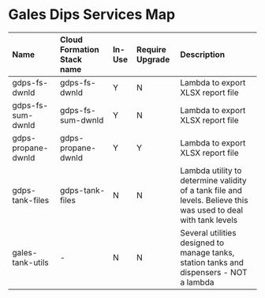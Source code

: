# Gales Dips Services Map

| Name | Cloud Formation Stack name | In-Use | Require Upgrade | Description|
| :------ | :--- | :--- | :--- | :--------- |
| gdps-fs-dwnld | gdps-fs-dwnld | Y | N | Lambda to export XLSX report file |
| gdps-fs-sum-dwnld | gdps-fs-sum-dwnld | Y | N | Lambda to export XLSX report file |
| gdps-propane-dwnld | gdps-propane-dwnld | Y | Y | Lambda to export XLSX report file |
| gdps-tank-files | gdps-tank-files | N | N | Lambda utility to determine validity of a tank file and levels. Believe this was used to deal with tank levels |
| gales-tank-utils | - | N | N | Several utilities designed to manage tanks, station tanks and dispensers - NOT a lambda |

